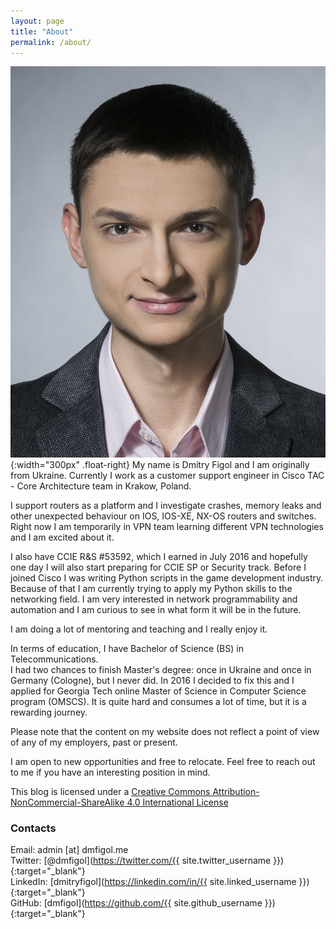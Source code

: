 ```yaml
---
layout: page
title: "About"
permalink: /about/
---
```

![Dmitry Figol](/assets/dmfigol.jpg){:width="300px" .float-right}
My name is Dmitry Figol and I am originally from Ukraine.
Currently I work as a customer support engineer in Cisco TAC - Core Architecture team in Krakow, Poland.

I support routers as a platform and I investigate crashes, memory leaks and other unexpected behaviour on IOS, IOS-XE, NX-OS routers and switches. Right now I am temporarily in VPN team learning different VPN technologies and I am excited about it.

I also have CCIE R&S #53592, which I earned in July 2016 and hopefully one day I will also start preparing for CCIE SP or Security track.
Before I joined Cisco I was writing Python scripts in the game development industry. Because of that I am currently trying to apply my Python skills to the networking field. I am very interested in network programmability and automation and I am curious to see in what form it will be in the future.

I am doing a lot of mentoring and teaching and I really enjoy it.

In terms of education, I have Bachelor of Science (BS) in Telecommunications.   
I had two chances to finish Master's degree: once in Ukraine and once in Germany (Cologne), but I never did. In 2016 I decided to fix this and I applied for Georgia Tech online Master of Science in Computer Science program (OMSCS). It is quite hard and consumes a lot of time, but it is a rewarding journey.

Please note that the content on my website does not reflect a point of view of any of my employers, past or present.  

I am open to new opportunities and free to relocate. Feel free to reach out to me if you have an interesting position in mind.

This blog is licensed under a [Creative Commons Attribution-NonCommercial-ShareAlike 4.0 International License](http://creativecommons.org/licenses/by-nc-sa/4.0/)

### Contacts
Email: admin [at] dmfigol.me   
Twitter: [@dmfigol](https://twitter.com/{{ site.twitter_username }}){:target="_blank"}   
LinkedIn: [dmitryfigol](https://linkedin.com/in/{{ site.linked_username }}){:target="_blank"}   
GitHub: [dmfigol](https://github.com/{{ site.github_username }}){:target="_blank"}   
